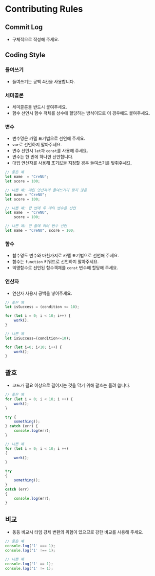 # Contributing Rules

## Commit Log
+ 구체적으로 작성해 주세요.

## Coding Style
### 들여쓰기
+ 들여쓰기는 공백 4칸을 사용합니다.

### 세미콜론
+ 세미콜론을 반드시 붙여주세요.
+ 함수 선언시 함수 객체를 상수에 할당하는 방식이므로 이 경우에도 붙여주세요.

### 변수
+ 변수명은 카멜 표기법으로 선언해 주세요.
+ `var`로 선언하지 말아주세요.
+ 변수 선언시 `let`과 `const`를 사용해 주세요.
+ 변수는 한 번에 하나만 선언합니다.
+ 대입 연산자를 사용해 초기값을 지정할 경우 들여쓰기를 맞춰주세요.

```js
// 좋은 예
let name  = "CreNU";
let score = 100;

// 나쁜 예: 대입 연산자의 들여쓰기가 맞지 않음
let name = "CreNU";
let score = 100;

// 나쁜 예: 한 번에 두 개의 변수를 선언
let name  = "CreNU",
    score = 100;

// 나쁜 예: 한 줄에 여러 변수 선언
let name = "CreNU", score = 100;
```

### 함수
+ 함수명도 변수와 마찬가지로 카멜 표기법으로 선언해 주세요.
+ 함수는 `function` 키워드로 선언하지 말아주세요.
+ 익명함수로 선언된 함수객체를 `const` 변수에 할당해 주세요.

### 연산자
+ 연산자 사용시 공백을 넣어주세요.
```js
// 좋은 예
let isSuccess = (condition <= 10);

for (let i = 0; i < 10; i++) {
    work();
}

// 나쁜 예
let isSuccess=(condition<=10);

for (let i=0; i<10; i++) {
    work();
}
```

## 괄호
+ 코드가 필요 이상으로 길어지는 것을 막기 위해 괄호는 올려 씁니다.

```js
// 좋은 예
for (let i = 0; i < 10; i ++) {
    work();
}

try {
    something();
} catch (err) {
    console.log(err);
}

// 나쁜 예
for (let i = 0; i < 10; i ++)
{
    work();
}

try
{
    something();
}
catch (err)
{
    console.log(err);
}
```

## 비교
+ 동등 비교시 타임 강제 변환의 위험이 있으므로 강한 비교를 사용해 주세요.

```js
// 좋은 예
console.log('1' === 1);
console.log('1' !== 1);

// 나쁜 예
console.log('1' == 1);
console.log('1' != 1);
```


